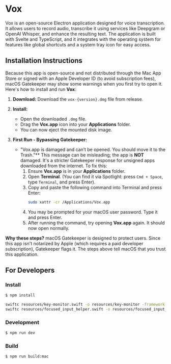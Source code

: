 # Vox

Vox is an open-source Electron application designed for voice transcription. It allows users to record audio, transcribe it using services like Deepgram or OpenAI Whisper, and enhance the resulting text. The application is built with Svelte and TypeScript, and it integrates with the operating system for features like global shortcuts and a system tray icon for easy access.

## Installation Instructions

Because this app is open-source and not distributed through the Mac App Store or signed with an Apple Developer ID (to avoid subscription fees), macOS Gatekeeper may show some warnings when you first try to open it. Here's how to install and run **Vox**:

1.  **Download:**
    Download the `vox-{version}.dmg` file from release.

2.  **Install:**
    *   Open the downloaded `.dmg` file.
    *   Drag the **Vox.app** icon into your **Applications** folder.
    *   You can now eject the mounted disk image.

3.  **First Run - Bypassing Gatekeeper:**

    * "Vox.app is damaged and can’t be opened. You should move it to the Trash."**
        This message can be misleading; the app is **NOT** damaged. It's a stricter Gatekeeper response for unsigned apps downloaded from the internet. To fix this:
        1.  Ensure **Vox.app** is in your **Applications** folder.
        2.  Open **Terminal**. (You can find it via Spotlight: press `Cmd + Space`, type `Terminal`, and press Enter).
        3.  Copy and paste the following command into Terminal and press Enter:
            ```bash
            sudo xattr -cr /Applications/Vox.app
            ```
        4.  You may be prompted for your macOS user password. Type it and press Enter.
        5.  After running the command, try opening **Vox.app** again. It should now open normally.

**Why these steps?**
macOS Gatekeeper is designed to protect users. Since this app isn't notarized by Apple (which requires a paid developer subscription), Gatekeeper flags it. The steps above tell macOS that you trust this application.

## For Developers

### Install

```bash
$ npm install
```

```bash
swiftc resources/key-monitor.swift -o resources/key-monitor -framework CoreGraphics -framework AppKit
swiftc resources/focused_input_helper.swift -o resources/focused_input_helper -framework AppKit -framework Accessibility
```

### Development

```bash
$ npm run dev
```

### Build

```bash
$ npm run build:mac
```